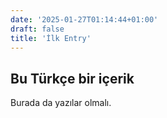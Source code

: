 ```yaml
---
date: '2025-01-27T01:14:44+01:00'
draft: false
title: 'İlk Entry'
---
```


## Bu Türkçe bir içerik

Burada da yazılar olmalı.
